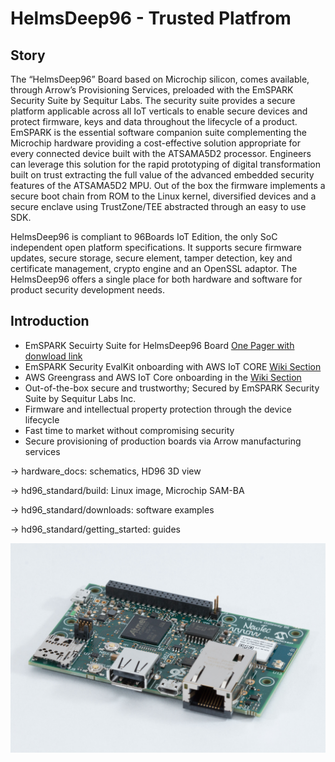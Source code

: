 HelmsDeep96 - Trusted Platfrom
====================================================

Story
------------------------
The “HelmsDeep96” Board based on Microchip silicon, comes available, through Arrow’s Provisioning Services, preloaded with the EmSPARK Security Suite by Sequitur Labs. The security suite provides a secure platform applicable across all IoT verticals to enable secure devices and protect firmware, keys and data throughout the lifecycle of a product. EmSPARK is the essential software companion suite complementing the Microchip hardware providing a cost-effective solution appropriate for every connected device built with the ATSAMA5D2 processor. Engineers can leverage this solution for the rapid prototyping of digital transformation built on trust extracting the full value of the advanced embedded security features of the ATSAMA5D2 MPU. Out of the box the firmware implements a secure boot chain from ROM to the Linux kernel, diversified devices and a secure enclave using TrustZone/TEE abstracted through an easy to use SDK. 

HelmsDeep96 is compliant to 96Boards IoT Edition, the only SoC independent open platform specifications. It supports secure firmware updates, secure storage, secure element, tamper detection, key and certificate management, crypto engine and an OpenSSL adaptor. The HelmsDeep96 offers a single place for both hardware and software for product security development needs. 



Introduction
------------------------
- EmSPARK Secuirty Suite for HelmsDeep96 Board [One Pager with donwload link](https://github.com/ArrowElectronics/hd96/blob/master/hd96_trusted_platform/EmSPARKSecuritySuite_ForHelmsDeep96_OnePagerFlyer_FINAL_12122019.pdf) 
- EmSPARK Security EvalKit onboarding with AWS IoT CORE [Wiki Section](https://github.com/ArrowElectronics/hd96/wiki)
- AWS Greengrass and AWS IoT Core onboarding in the [Wiki Section](https://github.com/ArrowElectronics/hd96/wiki)
-	Out-of-the-box secure and trustworthy; Secured by EmSPARK Security Suite by Sequitur Labs Inc.
-	Firmware and intellectual property protection through the device lifecycle
-	Fast time to market without compromising security 
-	Secure provisioning of production boards via Arrow manufacturing services

-> hardware_docs: schematics, HD96 3D view

-> hd96_standard/build: Linux image, Microchip SAM-BA

-> hd96_standard/downloads: software examples

-> hd96_standard/getting_started: guides

![HelmsDeep96](https://github.com/ArrowElectronics/hd96/blob/master/hardware_docs/pics/IMG_8810.jpg)
